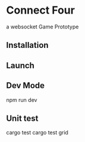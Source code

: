# Connect Four

a websocket Game Prototype

## Installation

## Launch



## Dev Mode

npm run dev

## Unit test

cargo test
cargo test grid
